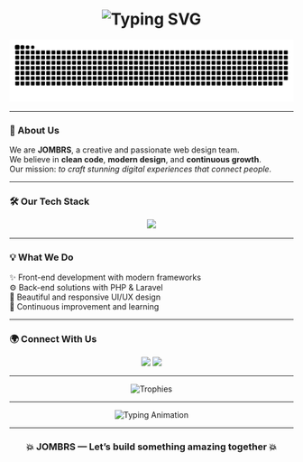 <h1 align="center">
  <img src="https://readme-typing-svg.herokuapp.com?font=Poppins&size=32&duration=2800&pause=2000&color=3b82f6&center=true&vCenter=true&width=435&lines=JOMBRS+CREATIVE+TEAM;Building+the+Future+of+Web;Crafting+Modern+Digital+Experiences" alt="Typing SVG" />
</h1>

<p align="center">
  <img src="https://github.com/Platane/snk/raw/output/github-contribution-grid-snake.svg" alt="snake animation" />
</p>

---

### 👋 About Us
We are **JOMBRS**, a creative and passionate web design team.  
We believe in **clean code**, **modern design**, and **continuous growth**.  
Our mission: _to craft stunning digital experiences that connect people._

---

### 🛠️ Our Tech Stack

<p align="center">
  <img src="https://skillicons.dev/icons?i=html,css,js,bootstrap,tailwind,react,nextjs,php,mysql,laravel,git,github&theme=light" />
</p>

---

### 💡 What We Do
✨ Front-end development with modern frameworks  
⚙️ Back-end solutions with PHP & Laravel  
🎨 Beautiful and responsive UI/UX design  
🚀 Continuous improvement and learning

---

### 🌍 Connect With Us
<p align="center">
  <a href="#"><img src="https://img.shields.io/badge/Website-000?style=for-the-badge&logo=About.me&logoColor=white"/></a>
  <a href="#"><img src="https://img.shields.io/badge/GitHub-181717?style=for-the-badge&logo=github&logoColor=white"/></a>
</p>

---

<p align="center">
  <img src="https://github-profile-trophy.vercel.app/?username=JOMBRS&theme=onestar&margin-w=15&no-frame=true" alt="Trophies" />
</p>

---

<p align="center">
  <img src="https://readme-typing-svg.herokuapp.com?font=Poppins&size=24&pause=1000&color=22c55e&center=true&vCenter=true&width=600&lines=We+Design.;We+Develop.;We+Deliver." alt="Typing Animation" />
</p>

---

<h3 align="center">💥 JOMBRS — Let’s build something amazing together 💥</h3>

